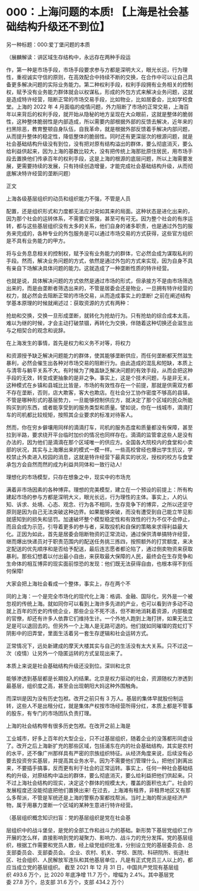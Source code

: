 # 000：上海问题的本质! 【上海是社会基础结构升级还不到位】

另一种标题：000:爱丁堡问题的本质

（展麟解读：讲区域生存结构中，永远存在两种手段运

作，第一种是市场手段，市场手段要求参与方都是深明大义，眼光长远，行为理性，重视诚实守信的原则，在高效配合中持续不断的交换，在合作中可以让自己具备更多解决问题的实际业务能力。第二种权利手段，权利手段拥有业务相关的控制权，赋予没有业务能力群体就会以权谋私，形成的外包方式来解决业务问题，这就是造成特许经营，阻断正常的市场交易手段，比如物业，比如居委会，比如学校食堂。上海的 2022 年 4 月面临的疫情问题，外力阻断了市场的正常交易，上海百年以来背后的权利手段，就开始从隐秘的地方呈现在大众眼前，这就是整体的脆弱性，这种整体脆弱性是内部造成，所以需要内部根据外部的反馈去解决，近年来的扫黑除恶，教育整顿自身队伍，自我革命，就是根据外部反馈着手解决内部问题，从而提升整体的稳定性，降低整体的脆弱性。同时还有更深层次的根源问题，就是社会基础结构升级没有到位，没有把对原有结构溢出的群体，要么彻底消灭，要么给利益供起来，因为上海的基数比较大，没有把传统上海那批原住居民，用市场手段去置换他们传承百年的权利手段，这是上海的根源的底层问题，所以上海需要发展，更需要持续的发展，只有持续创造增量，才能完成社会基础结构升级，从而彻底解决特许经营的垄断问题）

正文

上海各级基层组织的动员和组织能力不强，不管是人员

配置，还是组织形式和力度都无法应对突如其来的局面。这种状态是进化出来的，因为那个社会的运转体系，不需要它很强，甚至可有可无。因为整个社会的有序运转，都与这些基层组织没有太多的关系，他们自身的诸多职责，也是通过外包的服务来完成的，各种专业的外包服务是可以通过市场交易的方式获得，这些官方组织是不具有业务能力的甲方。

将与业务息息相关的控制权，赋予没有业务能力的群体，它必然会成为谋取私利的手段。然而，解决业务问题的方式，依然是通过外包的方式来实现，因为自身不具有亲自下场解决具体问题的能力。这就造成了一种垄断性质的特许经营。

也就是说，具体解决问题的方式依然是通过市场的形式，但承接方不是由市场筛选出来的，而是由垄断者筛选出来的，不管是居委会还是物业，一旦拥有特许经营的权力，就必然会去阻断正常的市场交易，从而造成事实上的垄断! 之前在阐述结构学基本原理的时候就阐述过：获取资源的方式有两种：

抢劫和交换，交换一旦形成垄断，就转化为抢劫行为。只有抢劫的综合成本太高，难以为继的时候，才会主动打破禁锢，再转化为交换，伴随着这种切换还会滋生出与之相契合的观念和说辞。

在上海发生的事情，首先是权力和义务不对等，将权力

和资源授予缺乏解决问题能力的群体，使其能够垄断供应，而任何垄断都天然滋生暴利，必然会催生出各种对市场交易的阻断行为。由此造成的混乱和短缺，本质上与清零与躺平关系不大。有时候为了掩盖缺乏解决问题的有效手段，从而会把这种手段的无效，转变成更抽象的是非之争。事实上，这是个技术问题，与是非无关。这种模式在乡镇和县城比比皆是，市场的有效性存在一个前提，那就是供需双方都不存在垄断，否则，店大欺客，客大也欺店。在社会分工协作密度不够高的县镇，不管是哪种形式的基层势力，一旦能够控制供应方，就决定了那个区域的民众所能购买到的东西，或者能享受到的服务类型和质量。譬如说，你在一线城市，滴滴打车的司机都比较规矩，按照其企业要求的标准对待客人。

然而，你在穷乡僻壤用同样的滴滴打车，司机的服务态度和质量都没有保障，甚至拉到半路，要求绕开平台临时加价的情况也同样存在。滴滴的监管拿这些人是没有办法的，因为他们是滴滴在那个区域唯一的供应方。全国各大院校内的食堂和小卖部的状况，其实与上海爆出来的模式一模一样。一些高校曾经也爆出学生抗议，学校禁止外卖进入校园的消息，这就是特许经营下最真实的状况，授权的校方与食堂承包方会自然而然的成为利益共同体和一致行动人!

理想化的市场模型，只存在想象之中，现实中的市场充

满着非市场因素的各种博弈。理想的完美模型，建立在一个预设的前提上：所有构建起市场的参与方都是深明大义，眼光长远，行为理性的主体。事实上，人的认知、诉求、处境、心态、观念、行为各不相同，生存竞争下的博弈，之所以还坚守原则是因为自己无法突破这种边界。如果能够突破，而没有遭受到自己能立竿见影就感知到的损失和惩罚。加速破坏整个模型稳定性和有效性的行为不仅不会停止，而且会成为示范，引导着更多的参与者，采取投机和自保的策略来求得利益最大化。正因为如此，首先是居委会阻断物资的正常流动，通过保供清单搞特许经营，继而爆出快递员对于职责范围内的配送任务挑三拣四，按照额外的打赏额度，来决定配送的优先顺序和是否给予配送，最后连志愿者都沦陷了，通过倒卖物资来获取暴利。那些幻想着以付出最小自由，来获取最大保障的人民，最终会在生存竞争和生命体的相互博弈的现实面前惊恐的发现：他们既无法获得自由，也根本得不到任何保障!

大家会把上海社会看成一个整体，事实上，存在两个不

同的上海：一个是完全市场化的现代化上海：格调、金融、国际化，另外是一个被忽视的传统上海。就如同你可以看到上海许多先进的产业，也可以看到许多动不动就上百年的历史的传统企业，那些企业不死不活，但不断地消耗着资源，内部极度的官僚，却还有许多人依靠它们维持生计。一个外地人跑到上海打拼，如果无法立足是可以退回去的。但另外一个上海人是无路可退的。他们就如同璀璨的霓虹灯下阴影中的旧弄堂，里面生活着另一套生存逻辑和社会运转方式。

正常情况下，远处新建成的摩天大楼其实与自己的生活没有太大关系。只不过这一次（疫情）让另外一个隐匿运转的方式呈现出来了。

本质上来说是社会基础结构升级还没到位。深圳和北京

能够渗透到基层都是长期投入的结果。北京是权力驱动的社会，资源随权力渗透到最基层，组织度之高，甚至会出现朝阳大妈这种外围触角。

而深圳是因为没有历史包袱。改开之前只有 3 万人。基层的集体早就股份制运转，这些人不是出租分红，就是集体产权按市场经营所得分红，本质上都是不管事的股东，有专门的市场团队负责打理。

上海的社会结构带有很多历史包袱。在改开之前上海是

工业城市，好多上百年的大型企业，只不过基层组织，随着企业的没落都形同虚设了。改开之后上海新扩充的那些区域，包括浦东在内的社会基础结构，其实是农村的水平，还不像广州那样具有严密的宗族组织特征。从经济角度来说，后续没有必要去投资夯实基层，并提高其业务水平。因为不需要他们管理什么，把他们剥离出来，不要插手搞事，反而更有利于社会的正常运转。事实上，任何一种社会基础结构的升级，对原结构中溢出的群体，要么彻底消灭，要么给利益把他们供起来。只不过上海社会结构的现实，决定这个群体的规模太大，覆盖的面积也太广。社会的发展程度还没能彻底把他们置换出来! 在过去，上海滩有租界，非租界地区又有那么多帮派，不管是军统还是上海的警察办案都找帮派。当时上海的帮派是经济产物，属于用暴力垄断一个区域的某种生意进行特许经营。

（基层组织概念知识扫盲：党的基层组织是党在社会基

层组织中的战斗堡垒，是党的全部工作和战斗力的基础。新形势下基层党组织工作开展的怎么样，直接影响到党的凝聚力、影响力、战斗力的充分发挥。党的基层组织，根据工作需要和党员人数，经上级党组织批准，分别设立党的基层委员会、总支部委员会、支部委员会。 企业、农村、机关、学校、医院、科研院所、街道社区、社会组织、人民解放军连队和其他基层单位，凡是有正式党员三人以上的，都应当成立党的基层组织。 截至 2021 年 12 月 31 日，中国共产党现有基层组织 493.6 万个，比 2020 年底净增 11.7 万个，增幅为 2.4%。其中基层党委 27.8 万个，总支部 31.6 万个，支部 434.2 万个）